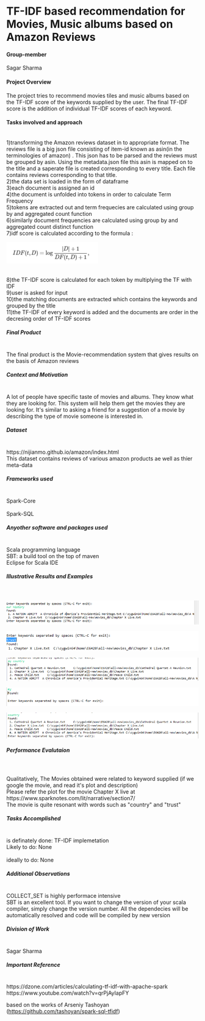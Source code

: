# TF-IDF based recommendation for Movies, Music albums based on Amazon Reviews


<h4>Group-member</h4>
Sagar Sharma

<h4>Project Overview </h4>
The project tries to recommend movies tiles and music albums based on the TF-IDF score of the keywords supplied by the user.
The final TF-IDF score is the addition of individual TF-IDF scores of each keyword.

<h4>Tasks involved and approach</h4>
<br>1)transforming the Amazon reviews dataset in to appropriate format. The reviews file is a big json file consisting of item-id known as asin(in the terminologies of amazon) . This json has to be parsed and the reviews must be grouped by asin. Using the metadata.json file this asin is mapped on to the title and a saperate file is created corresponding to every title. Each file contains reviews corresponding to that title.
<br>2)the data set is loaded in the form of dataframe
<br>3)each document is assigned an id
<br>4)the document is unfolded into tokens in order to calculate Term Frequency
<br>5)tokens are extracted out and term frequecies are calculated using group by and aggregated count function
<br>6)similarly document frequencies are calculated using group by and aggregated count distinct function
<br>7)idf score is calculated according to the formula :

![Formula](formula.PNG)

<br>8)the TF-IDF score is calculated for each token by multiplying the TF with IDF
<br>9)user is asked for input
<br>10)the matching documents are extracted which contains the keywords and grouped by the title
<br>11)the TF-IDF of every keyword is added and the documents are order in the decresing order of TF-IDF scores

<h5>Final Product</h5>
<br>The final product is the Movie-recommendation system that gives results on the basis of Amazon reviews

<h5>Context and Motivation</h5>
<br>A lot of people have specific taste of movies and albums. They know what they are looking for. This system will help them get the movies they are looking for. It's similar to asking a friend for a suggestion of a movie by describing the type of movie someone is interested in.

<h5>Dataset</h5>
<br>https://nijianmo.github.io/amazon/index.html
<br>This dataset contains reviews of various amazon products ae well as thier meta-data
<br>

<h5>Frameworks used</h5>
<br>Spark-Core</br>
<br>Spark-SQL

<h5>Anyother software and packages used </h5>
<br>Scala programming language
<br>SBT: a build tool on the top of maven
<br>Eclipse for Scala IDE

<h5>Illustrative Results and Examples</h5>
<br>

![Image of Yaktocat1](1.PNG)

![Image of Yaktocat2](2.PNG)

![Image of Yaktocat3](3.PNG)

![Image of Yaktocat4](4.PNG)

![Image of Yaktocat5](5.PNG)


<h5>Performance Evalutaion</h5>
<br>
<br>Qualitatively, The Movies obtained were related to keyword supplied (if we google the movie, and read it's plot and description)
<br>Please refer the plot for the movie Chapter X live at 
<br>https://www.sparknotes.com/lit/narrative/section7/
<br>The movie is quite resonant with words such as "country" and "trust"

<h5>Tasks Accomplished</h5>
<br>is definately done: TF-IDF implemetation
<br>Likely to do: None </br>
<br>ideally to do: None </br>

<h5>Additional Observations</h5>
<br>COLLECT_SET is highly performace intensive
<br> SBT is an excellent tool. If you want to change the version of your scala compiler, simply change the version number. All the dependecies will be automatically resolved and code will be compiled by new version

<h5>Division of Work</h5>
<br>Sagar Sharma


<h5>Important Reference </h5>
<br>https://dzone.com/articles/calculating-tf-idf-with-apache-spark
<br>https://www.youtube.com/watch?v=qrPjAyIapFY

based on the works of Arseniy Tashoyan
(https://github.com/tashoyan/spark-sql-tfidf)








